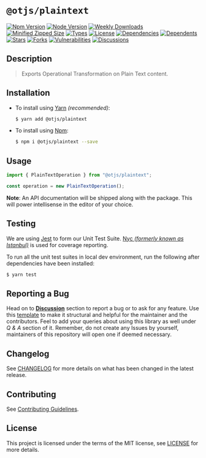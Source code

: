 # `@otjs/plaintext`

[![Npm Version](https://img.shields.io/npm/v/@otjs/plaintext?style=for-the-badge)](https://www.npmjs.com/package/@otjs/plaintext)
[![Node Version](https://img.shields.io/node/v/@otjs/plaintext?style=for-the-badge)](https://www.npmjs.com/package/@otjs/plaintext)
[![Weekly Downloads](https://img.shields.io/npm/dw/@otjs/plaintext?style=for-the-badge)](https://www.npmjs.com/package/@otjs/plaintext)
[![Minified Zipped Size](https://img.shields.io/bundlephobia/minzip/@otjs/plaintext?style=for-the-badge)](https://www.npmjs.com/package/@otjs/plaintext)
[![Types](https://img.shields.io/npm/types/@otjs/plaintext?style=for-the-badge)](https://www.npmjs.com/package/@otjs/plaintext)
[![License](https://img.shields.io/npm/l/@otjs/plaintext?style=for-the-badge)](https://github.com/Progyan1997/Operational-Transformation/blob/main/packages/plaintext/LICENSE)
[![Dependencies](https://img.shields.io/librariesio/release/npm/@otjs/plaintext?style=for-the-badge)](https://www.npmjs.com/package/@otjs/plaintext)
[![Dependents](https://img.shields.io/librariesio/dependents/npm/@otjs/plaintext?style=for-the-badge)](https://www.npmjs.com/package/@otjs/plaintext)
[![Stars](https://img.shields.io/github/stars/Progyan1997/Operational-Transformation?style=for-the-badge)](https://github.com/Progyan1997/Operational-Transformation)
[![Forks](https://img.shields.io/github/forks/Progyan1997/Operational-Transformation?style=for-the-badge)](https://github.com/Progyan1997/Operational-Transformation)
[![Vulnerabilities](https://img.shields.io/snyk/vulnerabilities/npm/@otjs/plaintext?style=for-the-badge)](https://github.com/Progyan1997/Operational-Transformation/blob/main/.github/SECURITY.md)
[![Discussions](https://img.shields.io/github/discussions/Progyan1997/Operational-Transformation?style=for-the-badge)](https://github.com/Progyan1997/Operational-Transformation/discussions)

## Description

> Exports Operational Transformation on Plain Text content.

## Installation

- To install using [Yarn](https://yarnpkg.com) _(recommended)_:

  ```sh
  $ yarn add @otjs/plaintext
  ```

- To install using [Npm](https://www.npmjs.com):

  ```sh
  $ npm i @otjs/plaintext --save
  ```

## Usage

```ts
import { PlainTextOperation } from "@otjs/plaintext";

const operation = new PlainTextOperation();
```

**Note**: An API documentation will be shipped along with the package. This will power intellisense in the editor of your choice.

## Testing

We are using [Jest](https://jestjs.io) to form our Unit Test Suite. [Nyc _(formerly known as Istanbul)_](https://istanbul.js.org/) is used for coverage reporting.

To run all the unit test suites in local dev environment, run the following after dependencies have been installed:

```sh
$ yarn test
```

## Reporting a Bug

Head on to [**Discussion**](https://github.com/Progyan1997/Operational-Transformation/discussions) section to report a bug or to ask for any feature. Use this [template](https://github.com/Progyan1997/Operational-Transformation/discussions/30) to make it structural and helpful for the maintainer and the contributors. Feel to add your queries about using this library as well under _Q & A_ section of it. Remember, do not create any Issues by yourself, maintainers of this repository will open one if deemed necessary.

## Changelog

See [CHANGELOG](https://github.com/Progyan1997/Operational-Transformation/blob/main/CHANGELOG.md) for more details on what has been changed in the latest release.

## Contributing

See [Contributing Guidelines](https://github.com/Progyan1997/Operational-Transformation/blob/main/.github/CONTRIBUTING.md).

## License

This project is licensed under the terms of the MIT license, see [LICENSE](https://github.com/Progyan1997/Operational-Transformation/blob/main/packages/plaintext/LICENSE) for more details.
